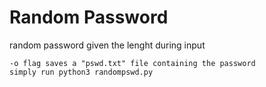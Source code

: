 # Random Password
random password given the lenght during input
```
-o flag saves a "pswd.txt" file containing the password
simply run python3 randompswd.py
```
